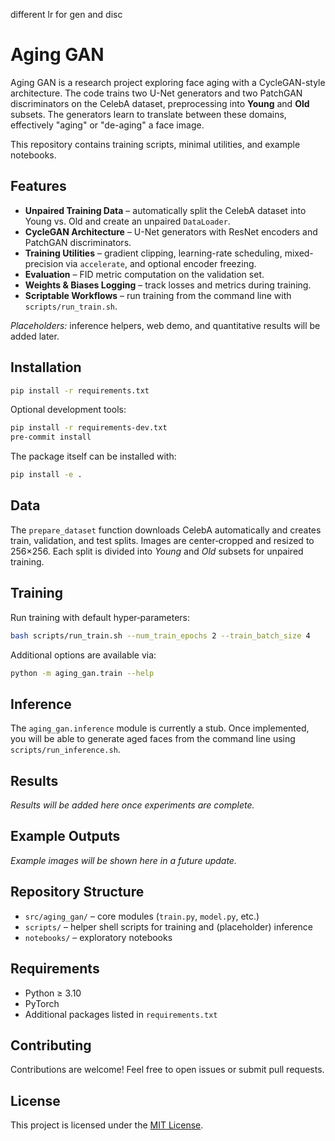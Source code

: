 different lr for gen and disc


# Aging GAN

Aging GAN is a research project exploring face aging with a CycleGAN-style architecture. The code trains two U-Net generators and two PatchGAN discriminators on the CelebA dataset, preprocessing into **Young** and **Old** subsets. The generators learn to translate between these domains, effectively "aging" or "de-aging" a face image.

This repository contains training scripts, minimal utilities, and example notebooks.

## Features

- **Unpaired Training Data** – automatically split the CelebA dataset into Young vs. Old and create an unpaired `DataLoader`.
- **CycleGAN Architecture** – U-Net generators with ResNet encoders and PatchGAN discriminators.
- **Training Utilities** – gradient clipping, learning-rate scheduling, mixed-precision via `accelerate`, and optional encoder freezing.
- **Evaluation** – FID metric computation on the validation set.
- **Weights & Biases Logging** – track losses and metrics during training.
- **Scriptable Workflows** – run training from the command line with `scripts/run_train.sh`.

*Placeholders:* inference helpers, web demo, and quantitative results will be added later.

## Installation

```bash
pip install -r requirements.txt
```

Optional development tools:

```bash
pip install -r requirements-dev.txt
pre-commit install
```

The package itself can be installed with:

```bash
pip install -e .
```

## Data
The `prepare_dataset` function downloads CelebA automatically and creates train, validation, and test splits. Images are center‑cropped and resized to 256×256. Each split is divided into *Young* and *Old* subsets for unpaired training.

## Training
Run training with default hyper‑parameters:

```bash
bash scripts/run_train.sh --num_train_epochs 2 --train_batch_size 4
```

Additional options are available via:

```bash
python -m aging_gan.train --help
```

## Inference
The `aging_gan.inference` module is currently a stub. Once implemented, you will be able to generate aged faces from the command line using `scripts/run_inference.sh`.

## Results
*Results will be added here once experiments are complete.*

## Example Outputs
*Example images will be shown here in a future update.*

## Repository Structure

- `src/aging_gan/` – core modules (`train.py`, `model.py`, etc.)
- `scripts/` – helper shell scripts for training and (placeholder) inference
- `notebooks/` – exploratory notebooks

## Requirements

- Python ≥ 3.10
- PyTorch
- Additional packages listed in `requirements.txt`

## Contributing

Contributions are welcome! Feel free to open issues or submit pull requests.

## License

This project is licensed under the [MIT License](LICENSE).